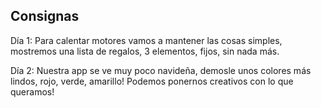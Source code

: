 ## Consignas

Día 1: Para calentar motores vamos a mantener las cosas simples, mostremos una lista de regalos, 3 elementos, fijos, sin nada más.

Día 2: Nuestra app se ve muy poco navideña, demosle unos colores más lindos, rojo, verde, amarillo! Podemos ponernos creativos con lo que queramos!

